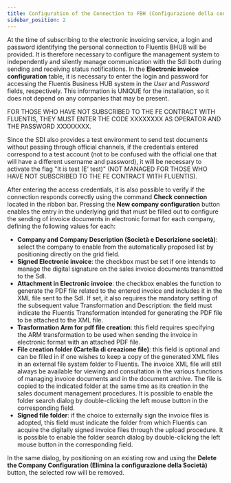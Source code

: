 ```yaml
---
title: Configuration of the Connection to FBH (Configurazione della connessione a FBH)
sidebar_position: 2
---
```


At the time of subscribing to the electronic invoicing service, a login and password identifying the personal connection to Fluentis BHUB will be provided. It is therefore necessary to configure the management system to independently and silently manage communication with the SdI both during sending and receiving status notifications. In the **Electronic invoice configuration** table, it is necessary to enter the login and password for accessing the Fluentis Business HUB system in the *User* and *Password* fields, respectively. This information is UNIQUE for the installation, so it does not depend on any companies that may be present.

FOR THOSE WHO HAVE NOT SUBSCRIBED TO THE FE CONTRACT WITH FLUENTIS, THEY MUST ENTER THE CODE XXXXXXXX AS OPERATOR AND THE PASSWORD XXXXXXXX.

Since the SDI also provides a test environment to send test documents without passing through official channels, if the credentials entered correspond to a test account (not to be confused with the official one that will have a different username and password), it will be necessary to activate the flag "It is test (E’ test)" (NOT MANAGED FOR THOSE WHO HAVE NOT SUBSCRIBED TO THE FE CONTRACT WITH FLUENTIS).

After entering the access credentials, it is also possible to verify if the connection responds correctly using the command **Check connection** located in the ribbon bar. Pressing the **New company configuration** button enables the entry in the underlying grid that must be filled out to configure the sending of invoice documents in electronic format for each company, defining the following values for each:
- **Company and Company Description (Società e Descrizione società)**: select the company to enable from the automatically proposed list by positioning directly on the grid field.
- **Signed Electronic invoice**: the checkbox must be set if one intends to manage the digital signature on the sales invoice documents transmitted to the SdI.
- **Attachment in Electronic invoice**: the checkbox enables the function to generate the PDF file related to the entered invoice and includes it in the XML file sent to the SdI. If set, it also requires the mandatory setting of the subsequent value Transformation and Description: the field must indicate the Fluentis Transformation intended for generating the PDF file to be attached to the XML file.
- **Trasformation Arm for pdf file creation**: this field requires specifying the ARM transformation to be used when sending the invoice in electronic format with an attached PDF file.
- **File creation folder (Cartella di creazione file)**: this field is optional and can be filled in if one wishes to keep a copy of the generated XML files in an external file system folder to Fluentis. The invoice XML file will still always be available for viewing and consultation in the various functions of managing invoice documents and in the document archive. The file is copied to the indicated folder at the same time as its creation in the sales document management procedures. It is possible to enable the folder search dialog by double-clicking the left mouse button in the corresponding field.
- **Signed file folder**: if the choice to externally sign the invoice files is adopted, this field must indicate the folder from which Fluentis can acquire the digitally signed invoice files through the upload procedure. It is possible to enable the folder search dialog by double-clicking the left mouse button in the corresponding field.

In the same dialog, by positioning on an existing row and using the **Delete the Company Configuration (Elimina la configurazione della Società)** button, the selected row will be removed.
